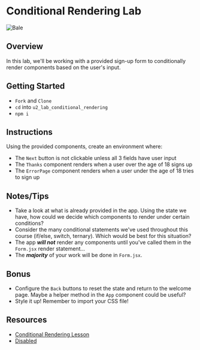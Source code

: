 # Conditional Rendering Lab

![Bale](https://external-content.duckduckgo.com/iu/?u=https%3A%2F%2Fmedia.giphy.com%2Fmedia%2FcQhWrl1CrGD04%2Fgiphy.gif&f=1&nofb=1)

## Overview
In this lab, we'll be working with a provided sign-up form to conditionally render components based on the user's input.

## Getting Started
  - `Fork` and `Clone`
  - `cd` into `u2_lab_conditional_rendering`
  - `npm i`
  
## Instructions
Using the provided components, create an environment where:
- The `Next` button is not clickable unless all 3 fields have user input
- The `Thanks` component renders when a user over the age of 18 signs up
- The `ErrorPage` component renders when a user under the age of 18 tries to sign up

## Notes/Tips
- Take a look at what is already provided in the app. Using the state we have, how could we decide which components to render under certain conditions?
- Consider the many conditional statements we've used throughout this course (if/else, switch, ternary). Which would be best for this situation?
- The app ***will not*** render any components until you've called them in the `Form.jsx` render statement...
- The ***majority*** of your work will be done in `Form.jsx`.

## Bonus
- Configure the `Back` buttons to reset the state and return to the welcome page. Maybe a helper method in the `App` component could be useful?
- Style it up! Remember to import your CSS file!

## Resources
- [Conditional Rendering Lesson](https://github.com/SEI-R-4-26/u2_lesson_react_conditional_rendering)
- [Disabled](https://developer.mozilla.org/en-US/docs/Web/HTML/Attributes/disabled)
